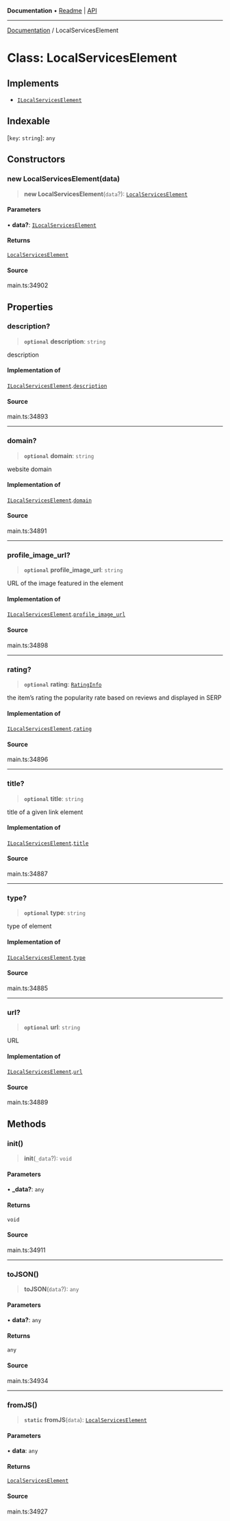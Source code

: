 **Documentation** • [Readme](../README.md) \| [API](../globals.md)

***

[Documentation](../README.md) / LocalServicesElement

# Class: LocalServicesElement

## Implements

- [`ILocalServicesElement`](../interfaces/ILocalServicesElement.md)

## Indexable

 \[`key`: `string`\]: `any`

## Constructors

### new LocalServicesElement(data)

> **new LocalServicesElement**(`data`?): [`LocalServicesElement`](LocalServicesElement.md)

#### Parameters

• **data?**: [`ILocalServicesElement`](../interfaces/ILocalServicesElement.md)

#### Returns

[`LocalServicesElement`](LocalServicesElement.md)

#### Source

main.ts:34902

## Properties

### description?

> **`optional`** **description**: `string`

description

#### Implementation of

[`ILocalServicesElement`](../interfaces/ILocalServicesElement.md).[`description`](../interfaces/ILocalServicesElement.md#description)

#### Source

main.ts:34893

***

### domain?

> **`optional`** **domain**: `string`

website domain

#### Implementation of

[`ILocalServicesElement`](../interfaces/ILocalServicesElement.md).[`domain`](../interfaces/ILocalServicesElement.md#domain)

#### Source

main.ts:34891

***

### profile\_image\_url?

> **`optional`** **profile\_image\_url**: `string`

URL of the image featured in the element

#### Implementation of

[`ILocalServicesElement`](../interfaces/ILocalServicesElement.md).[`profile_image_url`](../interfaces/ILocalServicesElement.md#profile_image_url)

#### Source

main.ts:34898

***

### rating?

> **`optional`** **rating**: [`RatingInfo`](RatingInfo.md)

the item’s rating 
the popularity rate based on reviews and displayed in SERP

#### Implementation of

[`ILocalServicesElement`](../interfaces/ILocalServicesElement.md).[`rating`](../interfaces/ILocalServicesElement.md#rating)

#### Source

main.ts:34896

***

### title?

> **`optional`** **title**: `string`

title of a given link element

#### Implementation of

[`ILocalServicesElement`](../interfaces/ILocalServicesElement.md).[`title`](../interfaces/ILocalServicesElement.md#title)

#### Source

main.ts:34887

***

### type?

> **`optional`** **type**: `string`

type of element

#### Implementation of

[`ILocalServicesElement`](../interfaces/ILocalServicesElement.md).[`type`](../interfaces/ILocalServicesElement.md#type)

#### Source

main.ts:34885

***

### url?

> **`optional`** **url**: `string`

URL

#### Implementation of

[`ILocalServicesElement`](../interfaces/ILocalServicesElement.md).[`url`](../interfaces/ILocalServicesElement.md#url)

#### Source

main.ts:34889

## Methods

### init()

> **init**(`_data`?): `void`

#### Parameters

• **\_data?**: `any`

#### Returns

`void`

#### Source

main.ts:34911

***

### toJSON()

> **toJSON**(`data`?): `any`

#### Parameters

• **data?**: `any`

#### Returns

`any`

#### Source

main.ts:34934

***

### fromJS()

> **`static`** **fromJS**(`data`): [`LocalServicesElement`](LocalServicesElement.md)

#### Parameters

• **data**: `any`

#### Returns

[`LocalServicesElement`](LocalServicesElement.md)

#### Source

main.ts:34927
